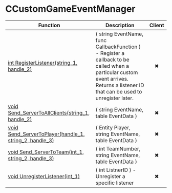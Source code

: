 # CCustomGameEventManager
Function|Description|Client
--|--|:--:
[int RegisterListener(string_1, handle_2)](RegisterListener)|( string EventName, func CallbackFunction ) - Register a callback to be called when a particular custom event arrives. Returns a listener ID that can be used to unregister later.|✖
[void Send_ServerToAllClients(string_1, handle_2)](Send_ServerToAllClients)|( string EventName, table EventData )|✖
[void Send_ServerToPlayer(handle_1, string_2, handle_3)](Send_ServerToPlayer)|( Entity Player, string EventName, table EventData )|✖
[void Send_ServerToTeam(int_1, string_2, handle_3)](Send_ServerToTeam)|( int TeamNumber, string EventName, table EventData )|✖
[void UnregisterListener(int_1)](UnregisterListener)|( int ListnerID ) - Unregister a specific listener|✖
